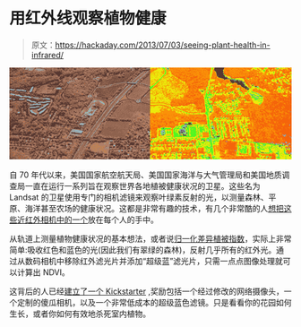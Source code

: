 # 用红外线观察植物健康

> 原文：<https://hackaday.com/2013/07/03/seeing-plant-health-in-infrared/>

![aerial](img/cec5edec2c6d1a35407bd377c4bf5e1a.png)

自 70 年代以来，美国国家航空航天局、美国国家海洋与大气管理局和美国地质调查局一直在运行一系列旨在观察世界各地植被健康状况的卫星。这些名为 Landsat 的卫星使用专门的相机滤镜来观察叶绿素反射的光，以测量森林、平原、海洋甚至农场的健康状况。这都是非常有趣的技术，有几个非常酷的人[想把这些近红外相机中的一个](http://publiclab.org/wiki/near-infrared-camera)放在每个人的手中。

从轨道上测量植物健康状况的基本想法，或者说[归一化差异植被指数](http://publiclab.org/wiki/ndvi-plots-ir-kit)，实际上非常简单:吸收红色和蓝色的光(因此我们有翠绿的森林)，反射几乎所有的红外光。通过从数码相机中移除红外滤光片并添加“超级蓝”滤光片，只需一点点图像处理就可以计算出 NDVI。

这背后的人已经[建立了一个 Kickstarter](http://www.kickstarter.com/projects/publiclab/infragram-the-infrared-photography-project) ,奖励包括一个经过修改的网络摄像头，一个定制的傻瓜相机，以及一个非常低成本的超级蓝色滤镜。只是看看你的花园如何生长，或者你如何有效地杀死室内植物。